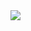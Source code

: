<img src="https://capsule-render.vercel.app/api?type=wave&color=auto&height=300&section=header&text=코린이%20&fontSize=90" />
